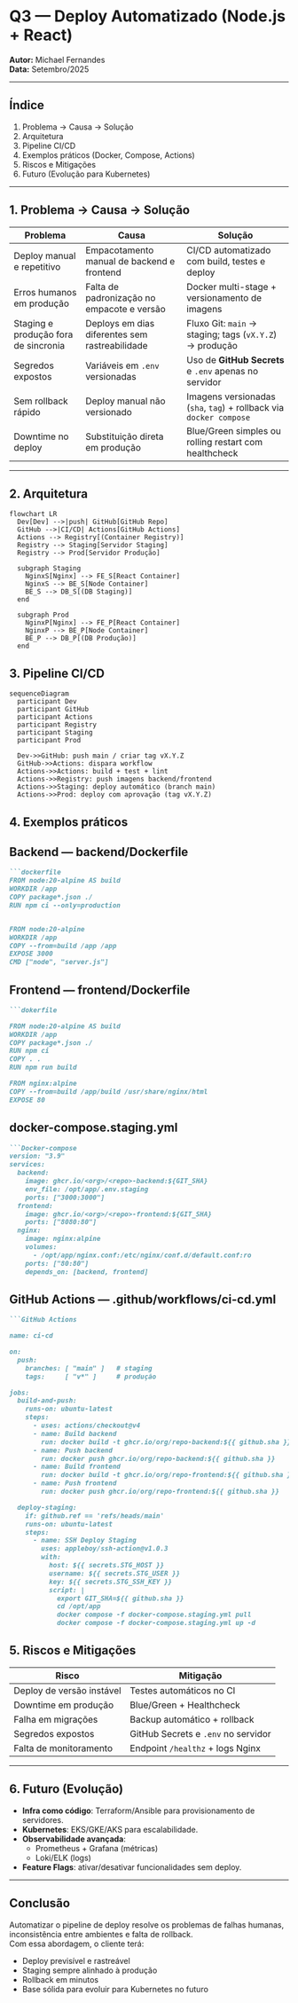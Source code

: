 # Q3 — Deploy Automatizado (Node.js + React)

**Autor:** Michael Fernandes  
**Data:** Setembro/2025  

---

## Índice
1. Problema → Causa → Solução
2. Arquitetura
3. Pipeline CI/CD
4. Exemplos práticos (Docker, Compose, Actions)
5. Riscos e Mitigações
6. Futuro (Evolução para Kubernetes)

---

## 1. Problema → Causa → Solução

| Problema | Causa | Solução |
|----------|-------|---------|
| Deploy manual e repetitivo | Empacotamento manual de backend e frontend | CI/CD automatizado com build, testes e deploy |
| Erros humanos em produção | Falta de padronização no empacote e versão | Docker multi-stage + versionamento de imagens |
| Staging e produção fora de sincronia | Deploys em dias diferentes sem rastreabilidade | Fluxo Git: `main` → staging; tags (`vX.Y.Z`) → produção |
| Segredos expostos | Variáveis em `.env` versionadas | Uso de **GitHub Secrets** e `.env` apenas no servidor |
| Sem rollback rápido | Deploy manual não versionado | Imagens versionadas (`sha`, `tag`) + rollback via `docker compose` |
| Downtime no deploy | Substituição direta em produção | Blue/Green simples ou rolling restart com healthcheck |

---

## 2. Arquitetura

```mermaid
flowchart LR
  Dev[Dev] -->|push| GitHub[GitHub Repo]
  GitHub -->|CI/CD| Actions[GitHub Actions]
  Actions --> Registry[(Container Registry)]
  Registry --> Staging[Servidor Staging]
  Registry --> Prod[Servidor Produção]

  subgraph Staging
    NginxS[Nginx] --> FE_S[React Container]
    NginxS --> BE_S[Node Container]
    BE_S --> DB_S[(DB Staging)]
  end

  subgraph Prod
    NginxP[Nginx] --> FE_P[React Container]
    NginxP --> BE_P[Node Container]
    BE_P --> DB_P[(DB Produção)]
  end
```

## 3. Pipeline CI/CD
```mermaid
sequenceDiagram
  participant Dev
  participant GitHub
  participant Actions
  participant Registry
  participant Staging
  participant Prod

  Dev->>GitHub: push main / criar tag vX.Y.Z
  GitHub->>Actions: dispara workflow
  Actions->>Actions: build + test + lint
  Actions->>Registry: push imagens backend/frontend
  Actions->>Staging: deploy automático (branch main)
  Actions->>Prod: deploy com aprovação (tag vX.Y.Z)
```
## 4. Exemplos práticos

## Backend — backend/Dockerfile
```markdown
```dockerfile
FROM node:20-alpine AS build
WORKDIR /app
COPY package*.json ./
RUN npm ci --only=production


FROM node:20-alpine
WORKDIR /app
COPY --from=build /app /app
EXPOSE 3000
CMD ["node", "server.js"]
```

## Frontend — frontend/Dockerfile

```markdown
```dokerfile

FROM node:20-alpine AS build
WORKDIR /app
COPY package*.json ./
RUN npm ci
COPY . .
RUN npm run build

FROM nginx:alpine
COPY --from=build /app/build /usr/share/nginx/html
EXPOSE 80
```


## docker-compose.staging.yml
```markdown
```Docker-compose
version: "3.9"
services:
  backend:
    image: ghcr.io/<org>/<repo>-backend:${GIT_SHA}
    env_file: /opt/app/.env.staging
    ports: ["3000:3000"]
  frontend:
    image: ghcr.io/<org>/<repo>-frontend:${GIT_SHA}
    ports: ["8080:80"]
  nginx:
    image: nginx:alpine
    volumes:
      - /opt/app/nginx.conf:/etc/nginx/conf.d/default.conf:ro
    ports: ["80:80"]
    depends_on: [backend, frontend]
```

## GitHub Actions — .github/workflows/ci-cd.yml
```markdown
```GitHub Actions 

name: ci-cd

on:
  push:
    branches: [ "main" ]   # staging
    tags:     [ "v*" ]     # produção

jobs:
  build-and-push:
    runs-on: ubuntu-latest
    steps:
      - uses: actions/checkout@v4
      - name: Build backend
        run: docker build -t ghcr.io/org/repo-backend:${{ github.sha }} backend
      - name: Push backend
        run: docker push ghcr.io/org/repo-backend:${{ github.sha }}
      - name: Build frontend
        run: docker build -t ghcr.io/org/repo-frontend:${{ github.sha }} frontend
      - name: Push frontend
        run: docker push ghcr.io/org/repo-frontend:${{ github.sha }}

  deploy-staging:
    if: github.ref == 'refs/heads/main'
    runs-on: ubuntu-latest
    steps:
      - name: SSH Deploy Staging
        uses: appleboy/ssh-action@v1.0.3
        with:
          host: ${{ secrets.STG_HOST }}
          username: ${{ secrets.STG_USER }}
          key: ${{ secrets.STG_SSH_KEY }}
          script: |
            export GIT_SHA=${{ github.sha }}
            cd /opt/app
            docker compose -f docker-compose.staging.yml pull
            docker compose -f docker-compose.staging.yml up -d
```
## 5. Riscos e Mitigações

| Risco                   | Mitigação                          |
|--------------------------|------------------------------------|
| Deploy de versão instável | Testes automáticos no CI           |
| Downtime em produção      | Blue/Green + Healthcheck           |
| Falha em migrações        | Backup automático + rollback       |
| Segredos expostos         | GitHub Secrets e `.env` no servidor|
| Falta de monitoramento    | Endpoint `/healthz` + logs Nginx   |

---

## 6. Futuro (Evolução)

- **Infra como código**: Terraform/Ansible para provisionamento de servidores.  
- **Kubernetes**: EKS/GKE/AKS para escalabilidade.  
- **Observabilidade avançada**:  
  - Prometheus + Grafana (métricas)  
  - Loki/ELK (logs)  
- **Feature Flags**: ativar/desativar funcionalidades sem deploy.  

---

## Conclusão

Automatizar o pipeline de deploy resolve os problemas de falhas humanas, inconsistência entre ambientes e falta de rollback.  
Com essa abordagem, o cliente terá:

- Deploy previsível e rastreável  
- Staging sempre alinhado à produção  
- Rollback em minutos  
- Base sólida para evoluir para Kubernetes no futuro  

